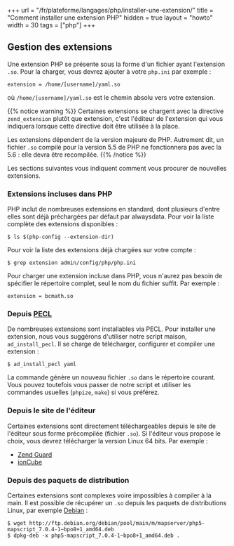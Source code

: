 +++
url = "/fr/plateforme/langages/php/installer-une-extension/"
title = "Comment installer une extension PHP"
hidden = true
layout = "howto"
width = 30
tags = ["php"]
+++

## Gestion des extensions

Une extension PHP se présente sous la forme d'un fichier ayant l'extension `.so`. Pour la charger, vous devrez ajouter à votre `php.ini` par exemple :

```
extension = /home/[username]/yaml.so
```

où `/home/[username]/yaml.so` est le chemin absolu vers votre extension.

{{% notice warning %}}
Certaines extensions se chargent avec la directive `zend_extension` plutôt que extension, c'est l'éditeur de l'extension qui vous indiquera lorsque cette directive doit être utilisée à la place.

Les extensions dépendent de la version majeure de PHP. Autrement dit, un fichier `.so` compilé pour la version 5.5 de PHP ne fonctionnera pas avec la 5.6 : elle devra être recompilée.
{{% /notice %}}

Les sections suivantes vous indiquent comment vous procurer de nouvelles extensions.

### Extensions incluses dans PHP

PHP inclut de nombreuses extensions en standard, dont plusieurs d'entre elles sont déjà préchargées par défaut par alwaysdata. Pour voir la liste complète des extensions disponibles :

```
$ ls $(php-config --extension-dir)
```

Pour voir la liste des extensions déjà chargées sur votre compte :

```
$ grep extension admin/config/php/php.ini
```

Pour charger une extension incluse dans PHP, vous n'aurez pas besoin de spécifier le répertoire complet, seul le nom du fichier suffit. Par exemple :

```
extension = bcmath.so
```

### Depuis [PECL](https://pecl.php.net/)

De nombreuses extensions sont installables via PECL. Pour installer une extension, nous vous suggérons d'utiliser notre script maison, `ad_install_pecl`. Il se charge de télécharger, configurer et compiler une extension :

```
$ ad_install_pecl yaml
```

La commande génère un nouveau fichier `.so` dans le répertoire courant. Vous pouvez toutefois vous passer de notre script et utiliser les commandes usuelles (`phpize`, `make`) si vous préférez.

### Depuis le site de l'éditeur

Certaines extensions sont directement téléchargeables depuis le site de l'éditeur sous forme précompilée (fichier `.so`). Si l'éditeur vous propose le choix, vous devrez télécharger la version Linux 64 bits. Par exemple :

* [Zend Guard](http://www.zend.com/en/products/guard/downloads#Linux)
* [ionCube](https://www.ioncube.com/loaders.php)

### Depuis des paquets de distribution

Certaines extensions sont complexes voire impossibles à compiler à la main. Il est possible de récupérer un `.so` depuis les paquets de distributions Linux, par exemple [Debian](https://www.debian.org/distrib/packages) :

```
$ wget http://ftp.debian.org/debian/pool/main/m/mapserver/php5-mapscript_7.0.4-1~bpo8+1_amd64.deb
$ dpkg-deb -x php5-mapscript_7.0.4-1~bpo8+1_amd64.deb .
```
